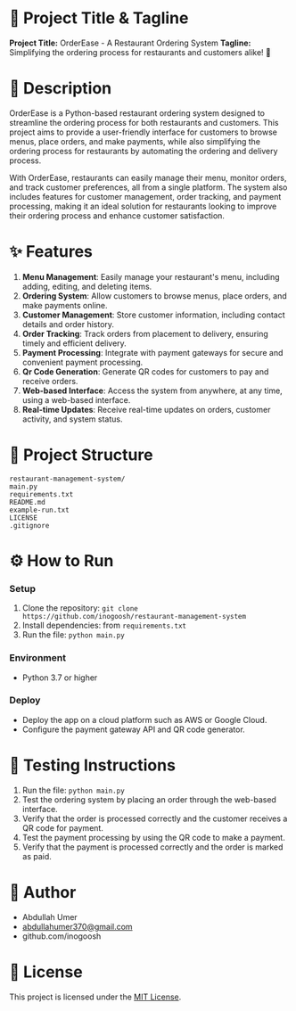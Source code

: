 🚀 Project Title & Tagline
==========================
**Project Title:** OrderEase - A Restaurant Ordering System
**Tagline:** Simplifying the ordering process for restaurants and customers alike! 🍴

📖 Description
===============
OrderEase is a Python-based restaurant ordering system designed to streamline the ordering process for both restaurants and customers. This project aims to provide a user-friendly interface for customers to browse menus, place orders, and make payments, while also simplifying the ordering process for restaurants by automating the ordering and delivery process.

With OrderEase, restaurants can easily manage their menu, monitor orders, and track customer preferences, all from a single platform. The system also includes features for customer management, order tracking, and payment processing, making it an ideal solution for restaurants looking to improve their ordering process and enhance customer satisfaction.

✨ Features
==========

1. **Menu Management**: Easily manage your restaurant's menu, including adding, editing, and deleting items.
2. **Ordering System**: Allow customers to browse menus, place orders, and make payments online.
3. **Customer Management**: Store customer information, including contact details and order history.
4. **Order Tracking**: Track orders from placement to delivery, ensuring timely and efficient delivery.
5. **Payment Processing**: Integrate with payment gateways for secure and convenient payment processing.
6. **Qr Code Generation**: Generate QR codes for customers to pay and receive orders.
7. **Web-based Interface**: Access the system from anywhere, at any time, using a web-based interface.
8. **Real-time Updates**: Receive real-time updates on orders, customer activity, and system status.

📁 Project Structure
=====================

```
restaurant-management-system/
main.py
requirements.txt
README.md
example-run.txt
LICENSE
.gitignore
```

⚙️ How to Run
================

### Setup

1. Clone the repository: `git clone https://github.com/inogoosh/restaurant-management-system`
2. Install dependencies: from `requirements.txt`
3. Run the file: `python main.py`

### Environment

* Python 3.7 or higher

### Deploy

* Deploy the app on a cloud platform such as AWS or Google Cloud.
* Configure the payment gateway API and QR code generator.

🧪 Testing Instructions
=====================
1. Run the file: `python main.py`
2. Test the ordering system by placing an order through the web-based interface.
3. Verify that the order is processed correctly and the customer receives a QR code for payment.
4. Test the payment processing by using the QR code to make a payment.
5. Verify that the payment is processed correctly and the order is marked as paid.

👤 Author
================
* Abdullah Umer
* abdullahumer370@gmail.com
* github.com/inogoosh

📝 License
================
This project is licensed under the [MIT License](https://opensource.org/licenses/MIT).

